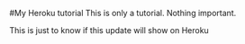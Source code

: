 #My Heroku tutorial
This is only a tutorial. Nothing important.

This is just to know if this update will show on Heroku
